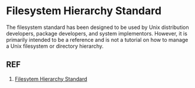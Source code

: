 # Filesystem Hierarchy Standard

The filesystem standard has been designed to be used by Unix distribution developers, package developers, and system implementors. However, it is primarily intended to be a reference and is not a tutorial on how to manage a Unix filesystem or directory hierarchy.

## REF

1. [Filesytem Hierarchy Standard](https://www.pathname.com/fhs/)

